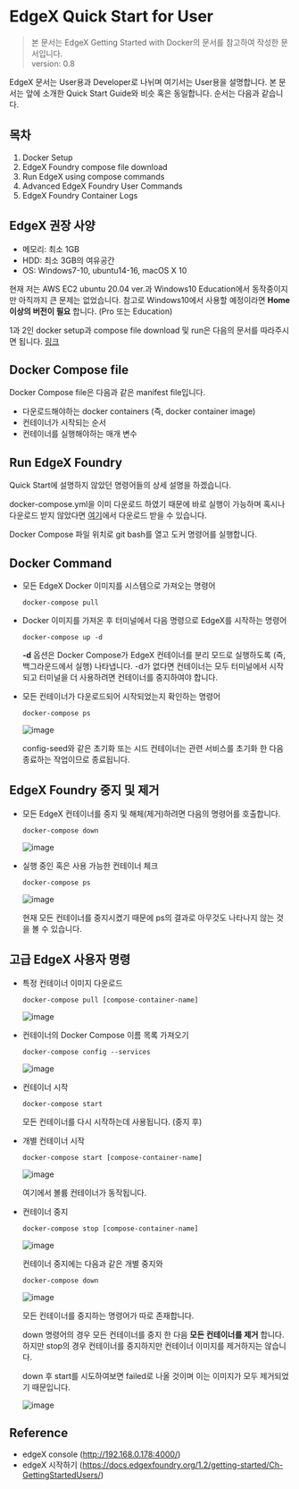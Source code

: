 EdgeX Quick Start for User
==
> 본 문서는 EdgeX Getting Started with Docker의 문서를 참고하여 작성한 문서입니다.   
> version: 0.8

EdgeX 문서는 User용과 Developer로 나뉘며 여기서는 User용을 설명합니다. 본 문서는 앞에 소개한 Quick Start Guide와 비슷 혹은 동일합니다. 순서는 다음과 같습니다. 

목차
--
1. Docker Setup
2. EdgeX Foundry compose file download
3. Run EdgeX using compose commands 
4. Advanced EdgeX Foundry User Commands
5. EdgeX Foundry Container Logs

EdgeX 권장 사양
--

- 메모리: 최소 1GB
- HDD: 최소 3GB의 여유공간
- OS: Windows7-10, ubuntu14-16, macOS X 10

현재 저는 AWS EC2 ubuntu 20.04 ver.과 Windows10 Education에서 동작중이지만 아직까지 큰 문제는 없었습니다. 참고로 Windows10에서 사용할 예정이라면 __Home 이상의 버전이 필요__ 합니다. (Pro 또는 Education)

1과 2인 docker setup과 compose file download 및 run은 다음의 문서를 따라주시면 됩니다. [링크](https://github.com/174cm/TIL/blob/master/EdgeX/EdgeX_QuickStarterGuide.md)

Docker Compose file
--

Docker Compose file은 다음과 같은 manifest file입니다. 
- 다운로드해야하는 docker containers (즉, docker container image)
- 컨테이너가 시작되는 순서
- 컨테이너를 실행해야하는 매개 변수

Run EdgeX Foundry 
--

Quick Start에 설명하지 않았던 명령어들의 상세 설명을 하겠습니다. 

docker-compose.yml을 이미 다운로드 하였기 때문에 바로 실행이 가능하며 혹시나 다운로드 받지 않았다면 [여기](https://raw.githubusercontent.com/edgexfoundry/developer-scripts/master/releases/fuji/compose-files/docker-compose-fuji.yml)에서 다운로드 받을 수 있습니다. 

Docker Compose 파일 위치로 git bash를 열고 도커 명령어를 실행합니다. 

Docker Command
--

- 모든 EdgeX Docker 이미지를 시스템으로 가져오는 명령어

    ```
    docker-compose pull
    ```
- Docker 이미지를 가져온 후 터미널에서 다음 명령으로 EdgeX를 시작하는 명령어

    ```
    docker-compose up -d
    ```
    __-d__ 옵션은 Docker Compose가 EdgeX 컨테이너를 분리 모드로 실행하도록 (즉, 백그라운드에서 실행) 나타냅니다. -d가 없다면 컨테이너는 모두 터미널에서 시작되고 터미널을 더 사용하려면 컨테이너를 중지하여야 합니다. 

- 모든 컨테이너가 다운로드되어 시작되었는지 확인하는 명령어 

    ```
    docker-compose ps
    ```
    ![image](https://github.com/174cm/TIL/blob/master/EdgeX/img/QuickStarterGuide/docker-compose_ps.PNG)
    
    config-seed와 같은 초기화 또는 시드 컨테이너는 관련 서비스를 초기화 한 다음 종료하는 작업이므로 종료됩니다. 

EdgeX Foundry 중지 및 제거
-- 

- 모든 EdgeX 컨테이너를 중지 및 해체(제거)하려면 다음의 명령어를 호출합니다. 

    ```
    docker-compose down
    ```
    ![image](https://github.com/174cm/TIL/blob/master/EdgeX/img/QuickStarterGuide/docker-compose_down.PNG)

- 실행 중인 혹은 사용 가능한 컨테이너 체크 

    ```
    docker-compose ps
    ```
    ![image](https://github.com/174cm/TIL/blob/master/EdgeX/img/QuickStarterGuide/docker-compose_down%26ps.PNG)

    현재 모든 컨테이너를 중지시켰기 때문에 ps의 결과로 아무것도 나타나지 않는 것을 볼 수 있습니다. 


고급 EdgeX 사용자 명령
--

- 특정 컨테이너 이미지 다운로드

    ```
    docker-compose pull [compose-container-name]
    ```
    ![image](https://github.com/174cm/TIL/blob/master/EdgeX/img/QuickStarterGuide/docker-compose_pull_compose-container-name.PNG)

- 컨테이너의 Docker Compose 이름 목록 가져오기 

    ```
    docker-compose config --services
    ```
    ![image](https://github.com/174cm/TIL/blob/master/EdgeX/img/QuickStarterGuide/docker-compose_config_--services.PNG)

- 컨테이너 시작

    ```
    docker-compose start
    ```

    모든 컨테이너를 다시 시작하는데 사용됩니다. (중지 후)

- 개별 컨테이너 시작

    ```
    docker-compose start [compose-container-name] 
    ```
    ![image](https://github.com/174cm/TIL/blob/master/EdgeX/img/QuickStarterGuide/docker-compose_start_volume.PNG)

    여기에서 볼륨 컨테이너가 동작됩니다. 

- 컨테이너 중지

    ```
    docker-compose stop [compose-container-name]
    ```
    ![image](https://github.com/174cm/TIL/blob/master/EdgeX/img/QuickStarterGuide/docker-compose_stop_volume.PNG)

    컨테이너 중지에는 다음과 같은 개별 중지와 

    ```
    docker-compose down
    ```
    ![image](https://github.com/174cm/TIL/blob/master/EdgeX/img/QuickStarterGuide/docker-compose_down_2.PNG)

    모든 컨테이너를 중지하는 명령어가 따로 존재합니다. 
    
    down 명령어의 경우 모든 컨테이너를 중지 한 다음 __모든 컨테이너를 제거__ 합니다.        
    하지만 stop의 경우 컨테이너를 중지하지만 컨테이너 이미지를 제거하지는 않습니다. 

    down 후 start를 시도하여보면 failed로 나올 것이며 이는 이미지가 모두 제거되었기 때문입니다. 

    ![image](https://github.com/174cm/TIL/blob/master/EdgeX/img/QuickStarterGuide/docker-compose_down%26start.PNG)


Reference
--
- edgeX console (http://192.168.0.178:4000/)
- edgeX 시작하기 (https://docs.edgexfoundry.org/1.2/getting-started/Ch-GettingStartedUsers/)